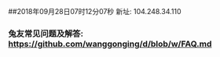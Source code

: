 ##2018年09月28日07时12分07秒 新址: 104.248.34.110
### 兔友常见问题及解答: https://github.com/wanggonging/d/blob/w/FAQ.md

